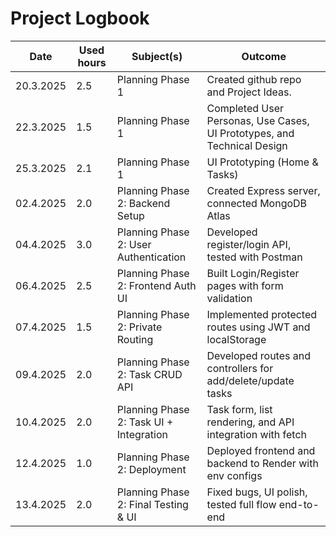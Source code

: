 # Project Logbook

| Date       | Used hours  | Subject(s)             | Outcome                     |
|------------|------------|------------------------|-----------------------------|
| 20.3.2025  | 2.5        | Planning Phase 1       | Created github repo and Project Ideas. |
| 22.3.2025  |  1.5        | Planning Phase 1       | Completed User Personas, Use Cases, UI Prototypes, and Technical Design                                                   |
| 25.3.2025 |   2.1         |  Planning Phase 1   |      UI Prototyping (Home & Tasks)                                           |
02.4.2025    | 2.0        | Planning Phase 2: Backend Setup          | Created Express server, connected MongoDB Atlas
04.4.2025    | 3.0        | Planning Phase 2: User Authentication    | Developed register/login API, tested with Postman
06.4.2025    | 2.5        | Planning Phase 2: Frontend Auth UI       | Built Login/Register pages with form validation
07.4.2025    | 1.5        | Planning Phase 2: Private Routing        | Implemented protected routes using JWT and localStorage
09.4.2025    | 2.0        | Planning Phase 2: Task CRUD API          | Developed routes and controllers for add/delete/update tasks
10.4.2025    | 2.0        | Planning Phase 2: Task UI + Integration  | Task form, list rendering, and API integration with fetch
12.4.2025    | 1.0        | Planning Phase 2: Deployment             | Deployed frontend and backend to Render with env configs
13.4.2025    | 2.0        | Planning Phase 2: Final Testing & UI     | Fixed bugs, UI polish, tested full flow end-to-end
